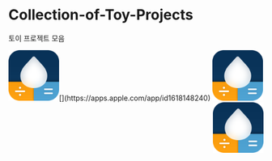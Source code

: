 # Collection-of-Toy-Projects
토이 프로젝트 모음




<div>
    [<img src="./images/AppIcon.png" width="100" align="left">](https://apps.apple.com/app/id1618148240)
    <img src="./images/AppIcon.png" width="100">
    <img src="./images/AppIcon.png" width="100" align="right">
</div>

